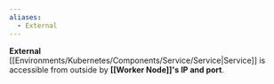 ```yaml
---
aliases:
  - External
---
```

**External** [[Environments/Kubernetes/Components/Service/Service|Service]] is accessible from outside by **[[Worker Node]]'s IP and port**.
